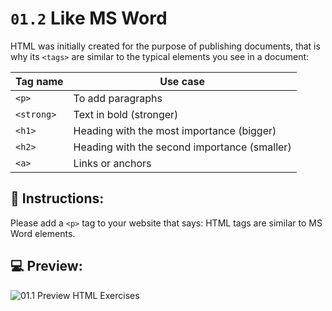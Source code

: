 # `01.2` Like MS Word

HTML was initially created for the purpose of publishing documents, that is why its `<tags>` are similar to the typical elements you see in a document:

| Tag name | Use case |
| -------- | -------- |
| `<p>`    | To add paragraphs |
| `<strong>`    | Text in bold (stronger) |
| `<h1>`    | Heading with the most importance (bigger) |
| `<h2>`    | Heading with the second importance (smaller) |
| `<a>`    | Links or anchors |

## 📝 Instructions:

Please add a `<p>` tag to your website that says: HTML tags are similar to MS Word elements.

## 💻 Preview:

![01.1 Preview HTML Exercises](../../.learn/assets/01.2-Like-Word.png?raw=true)
